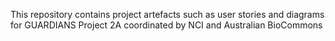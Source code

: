 This repository contains project artefacts such as user stories and diagrams for GUARDIANS Project 2A coordinated by NCI and Australian BioCommons
